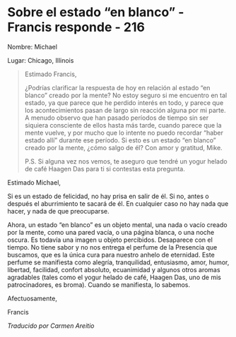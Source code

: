 # Sobre el estado “en blanco” - Francis responde - 216

Nombre: Michael

Lugar: Chicago, Illinois

>Estimado Francis,
>
>¿Podrías clarificar la respuesta de hoy en relación al estado “en blanco” creado por la mente? No estoy seguro si me encuentro en tal estado, ya que parece que he perdido interés en todo, y parece que los acontecimientos pasan de largo sin reacción alguna por mi parte. A menudo observo que han pasado períodos de tiempo sin ser siquiera consciente de ellos hasta más tarde, cuando parece que la mente vuelve, y por mucho que lo intente no puedo recordar “haber estado allí” durante ese período. Si esto es un estado “en blanco” creado por la mente, ¿cómo salgo de él? Con amor y gratitud, Mike.
>
>P.S. Si alguna vez nos vemos, te aseguro que tendré un yogur helado de café Haagen Das para ti si contestas esta pregunta.

Estimado Michael,

Si es un estado de felicidad, no hay prisa en salir de él. Si no, antes o después el aburrimiento te sacará de él. En cualquier caso no hay nada que hacer, y nada de que preocuparse.

Ahora, un estado “en blanco” es un objeto mental, una nada o vacío creado por la mente, como una pared vacía, o una página blanca, o una noche oscura. Es todavía una imagen u objeto percibidos. Desaparece con el tiempo. No tiene sabor y no nos entrega el perfume de la Presencia que buscamos, que es la única cura para nuestro anhelo de eternidad. Este perfume se manifiesta como alegría, tranquilidad, entusiasmo, amor, humor, libertad, facilidad, confort absoluto, ecuanimidad y algunos otros aromas agradables (tales como el yogur helado de café, Haagen Das, uno de mis patrocinadores, es broma). Cuando se manifiesta, lo sabemos.

Afectuosamente,

Francis

_Traducido por Carmen Areitio_